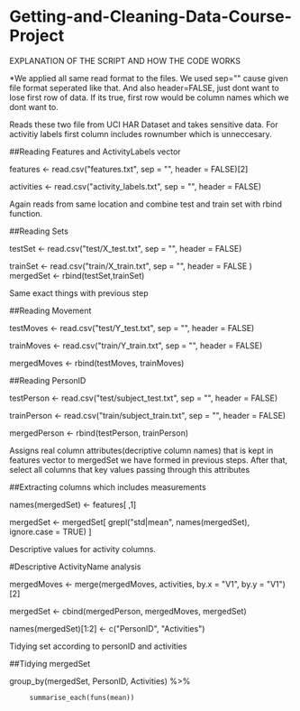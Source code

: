 # Getting-and-Cleaning-Data-Course-Project
EXPLANATION OF THE SCRIPT AND HOW THE CODE WORKS

*We applied all same read format to the files. We used sep="" cause given file format seperated like that. And also header=FALSE, just dont want to lose first row of data. If its true, first row would be column names which we dont want to.

Reads these two file from UCI HAR Dataset and takes sensitive data. For activitiy labels first column includes rownumber which is unneccesary.

   ##Reading Features and ActivityLabels vector
   
   features <- read.csv("features.txt", sep = "", header = FALSE)[2]
   
   activities <- read.csv("activity_labels.txt", sep = "", header = FALSE)
   
Again reads from same location and combine test and train set with rbind function.

   ##Reading Sets
   
   testSet <- read.csv("test/X_test.txt", sep = "", header = FALSE)
   
   trainSet <- read.csv("train/X_train.txt", sep = "", header = FALSE
   )
   mergedSet <- rbind(testSet,trainSet)    
   
Same exact things with previous step

   ##Reading Movement
   
   testMoves <- read.csv("test/Y_test.txt", sep = "", header = FALSE)
   
   trainMoves <- read.csv("train/Y_train.txt", sep = "", header = FALSE)
   
   mergedMoves <- rbind(testMoves, trainMoves)
      
   ##Reading PersonID
   
   testPerson <- read.csv("test/subject_test.txt", sep = "", header = FALSE)
   
   trainPerson <- read.csv("train/subject_train.txt", sep = "", header = FALSE)
   
   mergedPerson <- rbind(testPerson, trainPerson)
   
Assigns real column attributes(decriptive column names) that is kept in features vector to mergedSet we have formed in previous steps. After that, select all columns that key values passing through this attributes

   ##Extracting columns which includes measurements
   
   names(mergedSet) <- features[ ,1]
   
   mergedSet <- mergedSet[ grepl("std|mean", names(mergedSet), ignore.case = TRUE) ] 
   
Descriptive values for activity columns.

   #Descriptive ActivityName analysis
   
   mergedMoves <- merge(mergedMoves, activities, by.x = "V1", by.y = "V1")[2]
   
   mergedSet <- cbind(mergedPerson, mergedMoves, mergedSet)
   
   names(mergedSet)[1:2] <- c("PersonID", "Activities")
   
Tidying set according to personID and activities

   ##Tidying mergedSet
   
   group_by(mergedSet, PersonID, Activities) %>%
   
         summarise_each(funs(mean))
